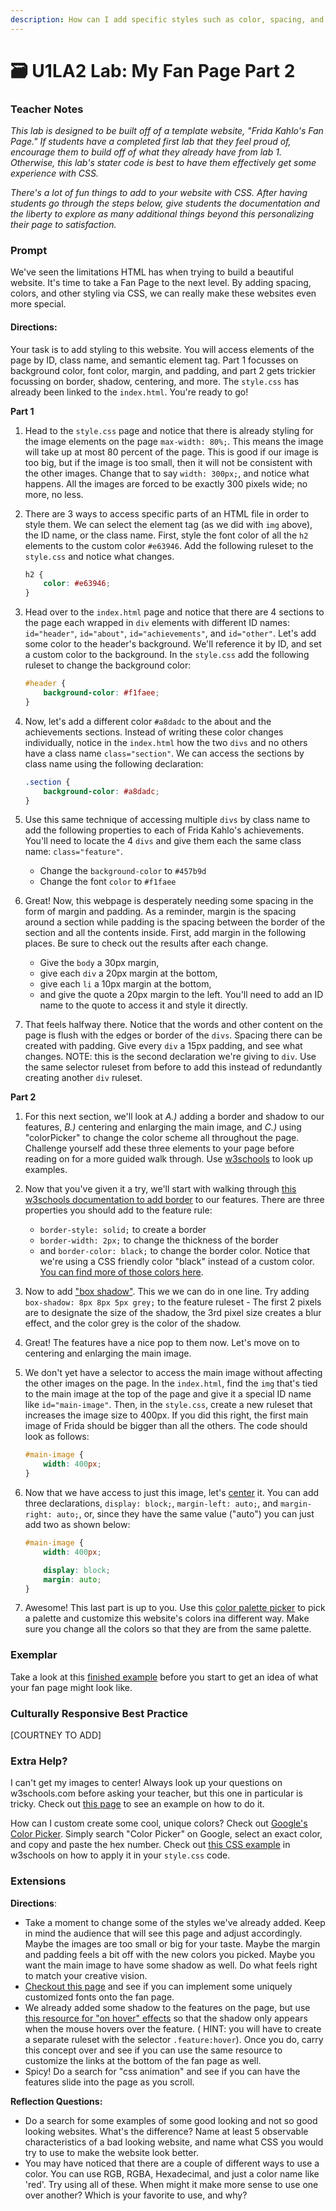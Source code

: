 ```yaml
---
description: How can I add specific styles such as color, spacing, and font to my web page?
---
```


# 🗃 U1LA2 Lab: My Fan Page Part 2

### Teacher Notes

_This lab is designed to be built off of a template website, "Frida Kahlo's Fan Page." If students have a completed first lab that they feel proud of, encourage them to build off of what they already have from lab 1. Otherwise, this lab's stater code is best to have them effectively get some experience with CSS._

_There's a lot of fun things to add to your website with CSS. After having students go through the steps below, give students the documentation and the liberty to explore as many additional things beyond this personalizing their page to satisfaction._

### Prompt

We've seen the limitations HTML has when trying to build a beautiful website. It's time to take a Fan Page to the next level. By adding spacing, colors, and other styling via CSS, we can really make these websites even more special.

#### Directions: 

Your task is to add styling to this website. You will access elements of the page by ID, class name, and semantic element tag. Part 1 focusses on background color, font color, margin, and padding, and part 2 gets trickier focussing on border, shadow, centering, and more. The `style.css` has already been linked to the `index.html`. You're ready to go!

**Part 1**
1. Head to the `style.css` page and notice that there is already styling for the image elements on the page `max-width: 80%;`. This means the image will take up at most 80 percent of the page. This is good if our image is too big, but if the image is too small, then it will not be consistent with the other images. Change that to say `width: 300px;`, and notice what happens. All the images are forced to be exactly 300 pixels wide; no more, no less.

2. There are 3 ways to access specific parts of an HTML file in order to style them. We can select the element tag (as we did with `img` above), the ID name, or the class name. First, style the font color of all the `h2` elements to the custom color `#e63946`. Add the following ruleset to the `style.css` and notice what changes.
    ```css
    h2 {
        color: #e63946;
    }
    ```

3. Head over to the `index.html` page and notice that there are 4 sections to the page each wrapped in `div` elements with different ID names: `id="header"`, `id="about"`, `id="achievements"`, and `id="other"`. Let's add some color to the header's background. We'll reference it by ID, and set a custom color to the background. In the `style.css` add the following ruleset to change the background color:
    ```css
    #header {
        background-color: #f1faee;
    }
    ```

4. Now, let's add a different color `#a8dadc` to the about and the achievements sections. Instead of writing these color changes individually, notice in the `index.html` how the two `divs` and no others have a class name `class="section"`. We can access the sections by class name using the following declaration:
    ```css
    .section {
        background-color: #a8dadc;
    }
    ```

5. Use this same technique of accessing multiple `divs` by class name to add the following properties to each of Frida Kahlo's achievements. You'll need to locate the 4 `divs` and give them each the same class name: `class="feature"`.
    - Change the `background-color` to `#457b9d`
    - Change the font `color` to `#f1faee`

6. Great! Now, this webpage is desperately needing some spacing in the form of margin and padding. As a reminder, margin is the spacing around a section while padding is the spacing between the border of the section and all the contents inside. First, add margin in the following places. Be sure to check out the results after each change.
    - Give the `body` a 30px margin,
    - give each `div` a 20px margin at the bottom,
    - give each `li` a 10px margin at the bottom,
    - and give the quote a 20px margin to the left. You'll need to add an ID name to the quote to access it and style it directly. 

7. That feels halfway there. Notice that the words and other content on the page is flush with the edges or border of the `divs`. Spacing there can be created with padding. Give every `div` a 15px padding, and see what changes. NOTE: this is the second declaration we're giving to `div`. Use the same selector ruleset from before to add this instead of redundantly creating another `div` ruleset.

**Part 2**

1. For this next section, we'll look at *A.)* adding a border and shadow to our features, *B.)* centering and enlarging the main image, and *C.)* using "colorPicker" to change the color scheme all throughout the page. Challenge yourself add these three elements to your page before reading on for a more guided walk through. Use [w3schools](https://www.w3schools.com/css) to look up examples.

2. Now that you've given it a try, we'll start with walking through [this w3schools documentation to add border](https://www.w3schools.com/css/css_border.asp) to our features. There are three properties you should add to the feature rule: 
    - `border-style: solid;` to create a border
    - `border-width: 2px;` to change the thickness of the border
    - and `border-color: black;` to change the border color. Notice that we're using a CSS friendly color "black" instead of a custom color. [You can find more of those colors here](https://www.w3schools.com/cssref/css_colors.asp).

3. Now to add ["box shadow"](https://www.w3schools.com/css/css3_shadows_box.asp). This we we can do in one line. Try adding `box-shadow: 8px 8px 5px grey;` to the feature ruleset - The first 2 pixels are to designate the size of the shadow, the 3rd pixel size creates a blur effect, and the color grey is the color of the shadow. 

4. Great! The features have a nice pop to them now. Let's move on to centering and enlarging the main image. 

5. We don't yet have a selector to access the main image without affecting the other images on the page. In the `index.html`, find the `img` that's tied to the main image at the top of the page and give it a special ID name like `id="main-image"`. Then, in the `style.css`, create a new ruleset that increases the image size to 400px. If you did this right, the first main image of Frida should be bigger than all the others. The code should look as follows:
    ```css
    #main-image {
        width: 400px;
    }
    ```

6. Now that we have access to just this image, let's [center](https://www.w3schools.com/howto/howto_css_image_center.asp) it. You can add three declarations, `display: block;`, `margin-left: auto;`, and `margin-right: auto;`, or, since they have the same value ("auto") you can just add two as shown below:
    ```css
    #main-image {
        width: 400px;

        display: block;
        margin: auto;
    }
    ```

7. Awesome! This last part is up to you. Use this [color palette picker](https://coolors.co/palettes/trending) to pick a palette and customize this website's colors ina different way. Make sure you change all the colors so that they are from the same palette.

### Exemplar

Take a look at this [finished example](./U1LAB2-Exemplar/index.html) before you start to get an idea of what your fan page might look like.

### Culturally Responsive Best Practice

[COURTNEY TO ADD]

### Extra Help?

I can't get my images to center! Always look up your questions on w3schools.com before asking your teacher, but this one in particular is tricky. Check out [this page](https://www.w3schools.com/howto/howto_css_image_center.asp) to see an example on how to do it.

How can I custom create some cool, unique colors? Check out [Google's Color Picker](https://hexcolorspicker.com/google-color-picker/). Simply search "Color Picker" on Google, select an exact color, and copy and paste the hex number. Check out [this CSS example](https://www.w3schools.com/cssref/tryit.asp?filename=trycss_text_background) in w3schools on how to apply it in your `style.css` code.

### Extensions

**Directions**:

- Take a moment to change some of the styles we've already added. Keep in mind the audience that will see this page and adjust accordingly. Maybe the images are too small or big for your taste. Maybe the margin and padding feels a bit off with the new colors you picked. Maybe you want the main image to have some shadow as well. Do what feels right to match your creative vision. 
- [Checkout this page](https://www.w3schools.com/css/css_font_google.asp) and see if you can implement some uniquely customized fonts onto the fan page.
- We already added some shadow to the features on the page, but use [this resource for "on hover" effects](https://www.w3schools.com/csSref/sel_hover.asp) so that the shadow only appears when the mouse hovers over the feature. ( HINT: you will have to create a separate ruleset with the selector `.feature:hover`). Once you do, carry this concept over and see if you can use the same resource to customize the links at the bottom of the fan page as well. 
- Spicy! Do a search for "css animation" and see if you can have the features slide into the page as you scroll.

**Reflection Questions:**

- Do a search for some examples of some good looking and not so good looking websites. What's the difference? Name at least 5 observable characteristics of a bad looking website, and name what CSS you would try to use to make the website look better.
- You may have noticed that there are a couple of different ways to use a color. You can use RGB, RGBA, Hexadecimal, and just a color name like 'red'. Try using all of these. When might it make more sense to use one over another? Which is your favorite to use, and why?
